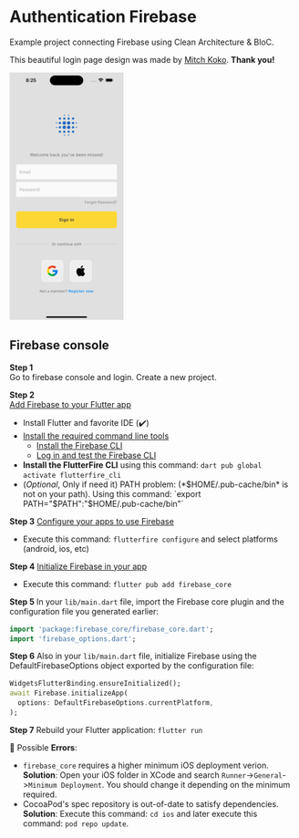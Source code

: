 # Authentication Firebase

Example project connecting Firebase using Clean Architecture & BloC.

This beautiful login page design was made by [Mitch Koko](https://github.com/mitchkoko). **Thank you!**

<p align = "left">
<img src="/assets/images/screen.png" width="200">
</p>

## Firebase console

**Step 1**  
Go to firebase console and login. Create a new project.

**Step 2**  
[Add Firebase to your Flutter app](https://firebase.google.com/docs/flutter/setup?platform=ios)
  * Install Flutter and favorite IDE (✔️)
  * [Install the required command line tools](https://firebase.google.com/docs/flutter/setup?platform=ios#install-cli-tools)
    * [Install the Firebase CLI](https://firebase.google.com/docs/cli#setup_update_cli)
    * [Log in and test the Firebase CLI](https://firebase.google.com/docs/cli#sign-in-test-cli)
  * **Install the FlutterFire CLI** using this command: `dart pub global activate flutterfire_cli`
  * (*Optional*, Only if need it) PATH problem: (*$HOME/.pub-cache/bin* is not on your path). Using this command: `export PATH="$PATH":"$HOME/.pub-cache/bin"`

**Step 3**
[Configure your apps to use Firebase](https://firebase.google.com/docs/flutter/setup?platform=ios#configure-firebase)
  * Execute this command: `flutterfire configure` and select platforms (android, ios, etc)

**Step 4**
[Initialize Firebase in your app]()
  * Execute this command: `flutter pub add firebase_core`

**Step 5**
In your `lib/main.dart` file, import the Firebase core plugin and the configuration file you generated earlier:

```dart
import 'package:firebase_core/firebase_core.dart';
import 'firebase_options.dart';
```

**Step 6**
Also in your `lib/main.dart` file, initialize Firebase using the DefaultFirebaseOptions object exported by the configuration file:

```dart
WidgetsFlutterBinding.ensureInitialized();
await Firebase.initializeApp(
  options: DefaultFirebaseOptions.currentPlatform,
);
```

**Step 7**
Rebuild your Flutter application:
`flutter run`

🔴 Possible **Errors**:

* `firebase_core` requires a higher minimum iOS deployment verion.  
  **Solution**: Open your iOS folder in XCode and search `Runner`->`General`->`Minimum Deployment`. You should change it depending on the minimum required.
* CocoaPod's spec repository is out-of-date to satisfy dependencies.  
  **Solution**: Execute this command: `cd ios` and later execute this command: `pod repo update`.
